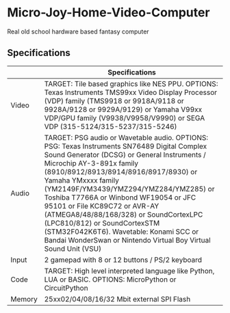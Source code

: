 # Micro-Joy-Home-Video-Computer
Real old school hardware based fantasy computer  

## Specifications
|  | Specifications |
| ------------- | ------------- |
| Video  | TARGET: Tile based graphics like NES PPU. OPTIONS: Texas Instruments TMS99xx Video Display Processor (VDP) family (TMS9918 or 9918A/9118 or 9928A/9128 or 9929A/9129) or Yamaha V99xx VDP/GPU family (V9938/V9958/V9990) or SEGA VDP (315-5124/315-5237/315-5246)  |
| Audio  | TARGET: PSG audio or Wavetable audio. OPTIONS: PSG: Texas Instruments SN76489 Digital Complex Sound Generator (DCSG) or General Instruments / Microchip AY-3-891x family (8910/8912/8913/8914/8916/8917/8930) or Yamaha YMxxxx family (YM2149F/YM3439/YMZ294/YMZ284/YMZ285) or Toshiba T7766A or Winbond WF19054 or JFC 95101 or File KC89C72 or AVR-AY (ATMEGA8/48/88/168/328) or SoundCortexLPC (LPC810/812) or SoundCortexSTM (STM32F042K6T6). Wavetable: Konami SCC or Bandai WonderSwan or Nintendo Virtual Boy Virtual Sound Unit (VSU)  |
| Input  | 2 gamepad with 8 or 12 buttons / PS/2 keyboard  |
| Code  | TARGET: High level interpreted language like Python, LUA or BASIC. OPTIONS: MicroPython or CircuitPython  |
| Memory  | 25xx02/04/08/16/32 Mbit external SPI Flash  |
